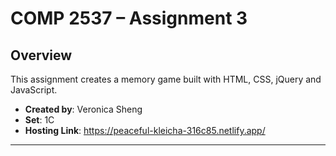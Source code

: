 # COMP 2537 – Assignment 3

## Overview

This assignment creates a memory game built with HTML, CSS, jQuery and JavaScript.

- **Created by**: Veronica Sheng
- **Set**: 1C 
- **Hosting Link**: https://peaceful-kleicha-316c85.netlify.app/

---

